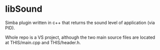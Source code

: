 # libSound

Simba plugin written in c++ that returns the sound level of application (via PID).

Whole repo is a VS project, although the two main source files are located at THIS/main.cpp and THIS/header.h.
